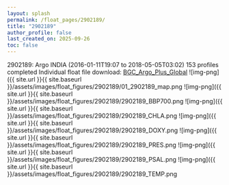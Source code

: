 ```yaml
---
layout: splash
permalink: /float_pages/2902189/
title: "2902189"
author_profile: false
last_created_on: 2025-09-26
toc: false
---
```

 
2902189: Argo INDIA (2016-01-11T19:07 to 2018-05-05T03:02)
153 profiles completed
Individual float file download: [BGC_Argo_Plus_Global](https://ftp.soest.hawaii.edu/bgc_argo_plus/Individual_Floats/outliers_removed/2902189_Sprof_processed.nc)
![img-png]({{ site.url }}{{ site.baseurl }}/assets/images/float_figures/2902189/01_2902189_map.png
![img-png]({{ site.url }}{{ site.baseurl }}/assets/images/float_figures/2902189/2902189_BBP700.png
![img-png]({{ site.url }}{{ site.baseurl }}/assets/images/float_figures/2902189/2902189_CHLA.png
![img-png]({{ site.url }}{{ site.baseurl }}/assets/images/float_figures/2902189/2902189_DOXY.png
![img-png]({{ site.url }}{{ site.baseurl }}/assets/images/float_figures/2902189/2902189_PRES.png
![img-png]({{ site.url }}{{ site.baseurl }}/assets/images/float_figures/2902189/2902189_PSAL.png
![img-png]({{ site.url }}{{ site.baseurl }}/assets/images/float_figures/2902189/2902189_TEMP.png
